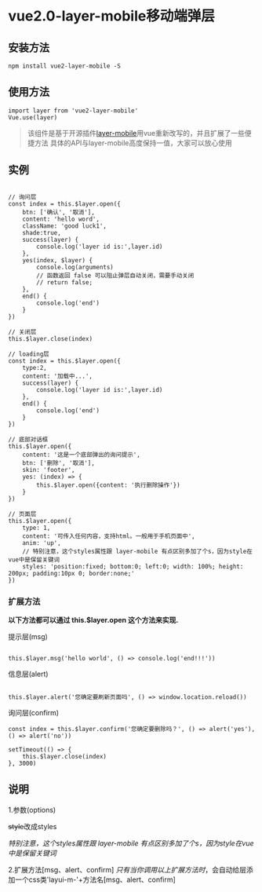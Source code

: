 # vue2.0-layer-mobile移动端弹层

## 安装方法

```
npm install vue2-layer-mobile -S
```

## 使用方法
```
import layer from 'vue2-layer-mobile'
Vue.use(layer)
```

> 该组件是基于开源插件[layer-mobile](http://layer.layui.com/mobile/)用vue重新改写的，并且扩展了一些便捷方法
> 具体的API与layer-mobile高度保持一值，大家可以放心使用

## 实例

```

// 询问层
const index = this.$layer.open({
	btn: ['确认', '取消'],
	content: 'hello word',
	className: 'good luck1',
	shade:true,
	success(layer) {
		console.log('layer id is:',layer.id)
	},
	yes(index, $layer) {
		console.log(arguments)
		// 函数返回 false 可以阻止弹层自动关闭，需要手动关闭
		// return false;
	},
	end() {
		console.log('end')
	}
})

// 关闭层
this.$layer.close(index)

// loading层
const index = this.$layer.open({
	type:2,
	content: '加载中...',
	success(layer) {
		console.log('layer id is:',layer.id)
	},
	end() {
		console.log('end')
	}
})

// 底部对话框
this.$layer.open({
	content: '这是一个底部弹出的询问提示',
	btn: ['删除', '取消'],
	skin: 'footer',
	yes: (index) => {
		this.$layer.open({content: '执行删除操作'})
	}
})

// 页面层
this.$layer.open({
	type: 1,
	content: '可传入任何内容，支持html。一般用于手机页面中',
	anim: 'up',
	// 特别注意，这个styles属性跟 layer-mobile 有点区别多加了个s，因为style在vue中是保留关键词
	styles: 'position:fixed; bottom:0; left:0; width: 100%; height: 200px; padding:10px 0; border:none;'
})

```

### 扩展方法
__以下方法都可以通过 this.$layer.open 这个方法来实现.__

提示层(msg)
```

this.$layer.msg('hello world', () => console.log('end!!!'))

```

信息层(alert)
```

this.$layer.alert('您确定要刷新页面吗', () => window.location.reload())

```

询问层(confirm)
```
const index = this.$layer.confirm('您确定要删除吗？', () => alert('yes'), () => alert('no'))

setTimeout(() => {
	this.$layer.close(index)
}, 3000)

```

## 说明

1.参数(options)

~~style~~改成styles

*特别注意，这个styles属性跟 layer-mobile 有点区别多加了个s，因为style在vue中是保留关键词*

2.扩展方法\[msg、alert、confirm\]
*只有当你调用以上扩展方法时*，会自动给层添加一个css类'layui-m-'\+方法名\[msg、alert、confirm\]








